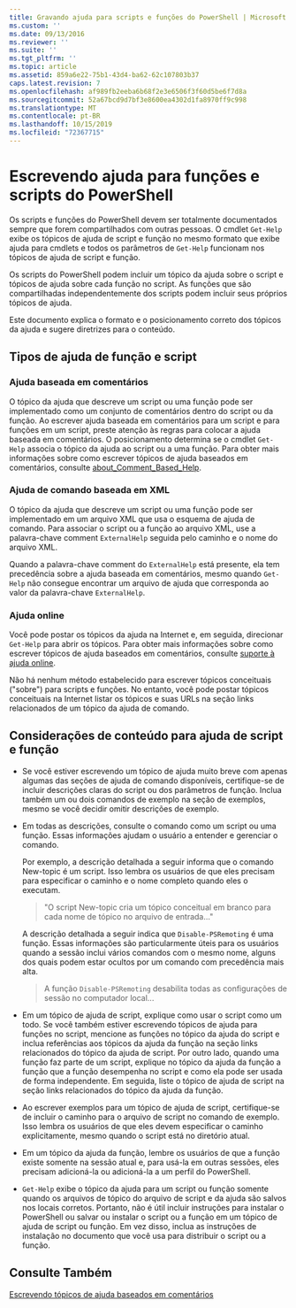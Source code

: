 ```yaml
---
title: Gravando ajuda para scripts e funções do PowerShell | Microsoft Docs
ms.custom: ''
ms.date: 09/13/2016
ms.reviewer: ''
ms.suite: ''
ms.tgt_pltfrm: ''
ms.topic: article
ms.assetid: 859a6e22-75b1-43d4-ba62-62c107803b37
caps.latest.revision: 7
ms.openlocfilehash: af989fb2eeba6b68f2e3e6506f3f60d5be6f7d8a
ms.sourcegitcommit: 52a67bcd9d7bf3e8600ea4302d1fa8970ff9c998
ms.translationtype: MT
ms.contentlocale: pt-BR
ms.lasthandoff: 10/15/2019
ms.locfileid: "72367715"
---
```

# <a name="writing-help-for-powershell-scripts-and-functions"></a>Escrevendo ajuda para funções e scripts do PowerShell

Os scripts e funções do PowerShell devem ser totalmente documentados sempre que forem compartilhados com outras pessoas.
O cmdlet `Get-Help` exibe os tópicos de ajuda de script e função no mesmo formato que exibe ajuda para cmdlets e todos os parâmetros de `Get-Help` funcionam nos tópicos de ajuda de script e função.

Os scripts do PowerShell podem incluir um tópico da ajuda sobre o script e tópicos de ajuda sobre cada função no script.
As funções que são compartilhadas independentemente dos scripts podem incluir seus próprios tópicos de ajuda.

Este documento explica o formato e o posicionamento correto dos tópicos da ajuda e sugere diretrizes para o conteúdo.

## <a name="types-of-script-and-function-help"></a>Tipos de ajuda de função e script

### <a name="comment-based-help"></a>Ajuda baseada em comentários
O tópico da ajuda que descreve um script ou uma função pode ser implementado como um conjunto de comentários dentro do script ou da função.
Ao escrever ajuda baseada em comentários para um script e para funções em um script, preste atenção às regras para colocar a ajuda baseada em comentários.
O posicionamento determina se o cmdlet `Get-Help` associa o tópico da ajuda ao script ou a uma função.
Para obter mais informações sobre como escrever tópicos de ajuda baseados em comentários, consulte [about_Comment_Based_Help](/powershell/module/microsoft.powershell.core/about/about_comment_based_help).

### <a name="xml-based-command-help"></a>Ajuda de comando baseada em XML
O tópico da ajuda que descreve um script ou uma função pode ser implementado em um arquivo XML que usa o esquema de ajuda de comando.
Para associar o script ou a função ao arquivo XML, use a palavra-chave comment `ExternalHelp` seguida pelo caminho e o nome do arquivo XML.

Quando a palavra-chave comment do `ExternalHelp` está presente, ela tem precedência sobre a ajuda baseada em comentários, mesmo quando `Get-Help` não consegue encontrar um arquivo de ajuda que corresponda ao valor da palavra-chave `ExternalHelp`.

### <a name="online-help"></a>Ajuda online
Você pode postar os tópicos da ajuda na Internet e, em seguida, direcionar `Get-Help` para abrir os tópicos.
Para obter mais informações sobre como escrever tópicos de ajuda baseados em comentários, consulte [suporte à ajuda online](../module/supporting-online-help.md).

Não há nenhum método estabelecido para escrever tópicos conceituais ("sobre") para scripts e funções.
No entanto, você pode postar tópicos conceituais na Internet listar os tópicos e suas URLs na seção links relacionados de um tópico da ajuda de comando.

## <a name="content-considerations-for-script-and-function-help"></a>Considerações de conteúdo para ajuda de script e função

- Se você estiver escrevendo um tópico de ajuda muito breve com apenas algumas das seções de ajuda de comando disponíveis, certifique-se de incluir descrições claras do script ou dos parâmetros de função. Inclua também um ou dois comandos de exemplo na seção de exemplos, mesmo se você decidir omitir descrições de exemplo.

- Em todas as descrições, consulte o comando como um script ou uma função. Essas informações ajudam o usuário a entender e gerenciar o comando.

  Por exemplo, a descrição detalhada a seguir informa que o comando New-topic é um script. Isso lembra os usuários de que eles precisam para especificar o caminho e o nome completo quando eles o executam.

  > "O script New-topic cria um tópico conceitual em branco para cada nome de tópico no arquivo de entrada..."

  A descrição detalhada a seguir indica que `Disable-PSRemoting` é uma função. Essas informações são particularmente úteis para os usuários quando a sessão inclui vários comandos com o mesmo nome, alguns dos quais podem estar ocultos por um comando com precedência mais alta.

  > A função `Disable-PSRemoting` desabilita todas as configurações de sessão no computador local...

- Em um tópico de ajuda de script, explique como usar o script como um todo. Se você também estiver escrevendo tópicos de ajuda para funções no script, mencione as funções no tópico da ajuda do script e inclua referências aos tópicos da ajuda da função na seção links relacionados do tópico da ajuda de script. Por outro lado, quando uma função faz parte de um script, explique no tópico da ajuda da função a função que a função desempenha no script e como ela pode ser usada de forma independente. Em seguida, liste o tópico de ajuda de script na seção links relacionados do tópico da ajuda da função.

- Ao escrever exemplos para um tópico de ajuda de script, certifique-se de incluir o caminho para o arquivo de script no comando de exemplo. Isso lembra os usuários de que eles devem especificar o caminho explicitamente, mesmo quando o script está no diretório atual.

- Em um tópico da ajuda da função, lembre os usuários de que a função existe somente na sessão atual e, para usá-la em outras sessões, eles precisam adicioná-la ou adicioná-la a um perfil do PowerShell.

- `Get-Help` exibe o tópico da ajuda para um script ou função somente quando os arquivos de tópico do arquivo de script e da ajuda são salvos nos locais corretos. Portanto, não é útil incluir instruções para instalar o PowerShell ou salvar ou instalar o script ou a função em um tópico de ajuda de script ou função. Em vez disso, inclua as instruções de instalação no documento que você usa para distribuir o script ou a função.

## <a name="see-also"></a>Consulte Também

[Escrevendo tópicos de ajuda baseados em comentários](./writing-comment-based-help-topics.md)
